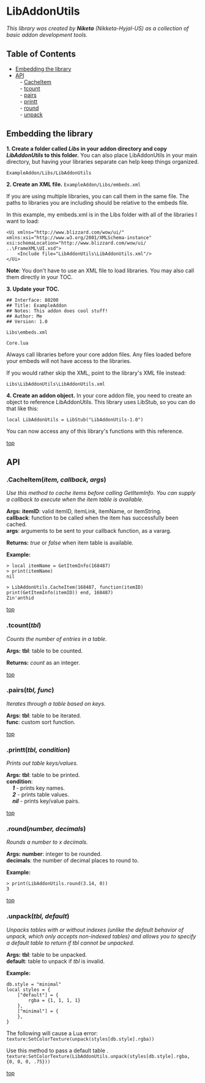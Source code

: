 # LibAddonUtils
*This library was created by **Niketa** (Nikketa-Hyjal-US) as a collection of basic addon development tools.*

## Table of Contents
- [Embedding the library](#embedding-the-library)
- [API](#api)<br>&nbsp;&nbsp;&nbsp;- [CacheItem](#cacheitemitem-callback-args)<br>&nbsp;&nbsp;&nbsp;- [tcount](#tcounttbl)<br>&nbsp;&nbsp;&nbsp;- [pairs](#pairstbl-func)<br>&nbsp;&nbsp;&nbsp;- [printt](#printttbl-condition)<br>&nbsp;&nbsp;&nbsp;- [round](#roundnumber-decimals)<br>&nbsp;&nbsp;&nbsp;- [unpack](#unpacktbl-default)

## Embedding the library
**1. Create a folder called *Libs* in your addon directory and copy *LibAddonUtils* to this folder.**
You can also place LibAddonUtils in your main directory, but having your libraries separate can help keep things organized.

```ExampleAddon/Libs/LibAddonUtils```

**2. Create an XML file.**
```ExampleAddon/Libs/embeds.xml```

If you are using multiple libraries, you can call them in the same file. The paths to libraries you are including should be relative to the embeds file.

In this example, my embeds.xml is in the Libs folder with all of the libraries I want to load:

```
<Ui xmlns="http://www.blizzard.com/wow/ui/" xmlns:xsi="http://www.w3.org/2001/XMLSchema-instance" xsi:schemaLocation="http://www.blizzard.com/wow/ui/ ..\FrameXML\UI.xsd">
    <Include file="LibAddonUtils\LibAddonUtils.xml"/>
</Ui>
```

**Note**: You don't have to use an XML file to load libraries. You may also call them directly in your TOC.

**3. Update your TOC.**
```
## Interface: 80200
## Title: ExampleAddon
## Notes: This addon does cool stuff!
## Author: Me
## Version: 1.0

Libs\embeds.xml

Core.lua
```
Always call libraries before your core addon files. Any files loaded before your embeds will not have access to the libraries.

If you would rather skip the XML, point to the library's XML file instead:

```Libs\LibAddonUtils\LibAddonUtils.xml```

**4. Create an addon object.**
In your core addon file, you need to create an object to reference LibAddonUtils. This library uses LibStub, so you can do that like this:

```local LibAddonUtils = LibStub("LibAddonUtils-1.0")```

You can now access any of this library's functions with this reference.

[top](#libaddonutils)

## API
### .CacheItem(*item, callback, args*)
*Use this method to cache items before calling GetItemInfo. You can supply a callback to execute when the item table is available.*

**Args:**
**itemID**: valid itemID, itemLink, itemName, or itemString.<br>**callback**: function to be called when the item has successfully been cached.<br>**args**: arguments to be sent to your callback function, as a vararg.

**Returns:**
*true* or *false* when item table is available.

**Example:**
```
> local itemName = GetItemInfo(168487)
> print(itemName)
nil
```
```
> LibAddonUtils.CacheItem(168487, function(itemID) print(GetItemInfo(itemID)) end, 168487)
Zin'anthid
```

[top](#libaddonutils)

### .tcount(*tbl*)
*Counts the number of entries in a table.*

**Args:**
**tbl**: table to be counted.

**Returns:**
*count* as an integer.

[top](#libaddonutils)

### .pairs(*tbl, func*)

*Iterates through a table based on keys.*

**Args:**
**tbl**: table to be iterated.<br>**func**: custom sort function.

[top](#libaddonutils)

### .printt(*tbl, condition*)

*Prints out table keys/values.*

**Args:**
**tbl**: table to be printed.<br>**condition**:<br>&nbsp;&nbsp;&nbsp;&nbsp;***1*** - prints key names.<br>&nbsp;&nbsp;&nbsp;&nbsp;***2*** - prints table values.<br>&nbsp;&nbsp;&nbsp;&nbsp;***nil*** - prints key/value pairs.

[top](#libaddonutils)

### .round(*number, decimals*)

*Rounds a number to x decimals.*

**Args:**
**number**: integer to be rounded.<br>**decimals**: the number of decimal places to round to.

**Example:**
```
> print(LibAddonUtils.round(3.14, 0))
3
```

[top](#libaddonutils)

### .unpack(*tbl, default*)
*Unpacks tables with or without indexes (unlike the default behavior of unpack, which only accepts non-indexed tables) and allows you to specify a default table to return if tbl cannot be unpacked.*

**Args:**
**tbl**: table to be unpacked.<br>**default**: table to unpack if *tbl* is invalid.

**Example:**
```
db.style = "minimal"
local styles = {
    ["default"] = {
        rgba = {1, 1, 1, 1}
    },
    ["minimal"] = {
    },
}
```

The following will cause a Lua error:
```texture:SetColorTexture(unpack(styles[db.style].rgba))```

Use this method to pass a default table .
```texture:SetColorTexture(LibAddonUtils.unpack(styles[db.style].rgba, {0, 0, 0, .75}))```

[top](#libaddonutils)